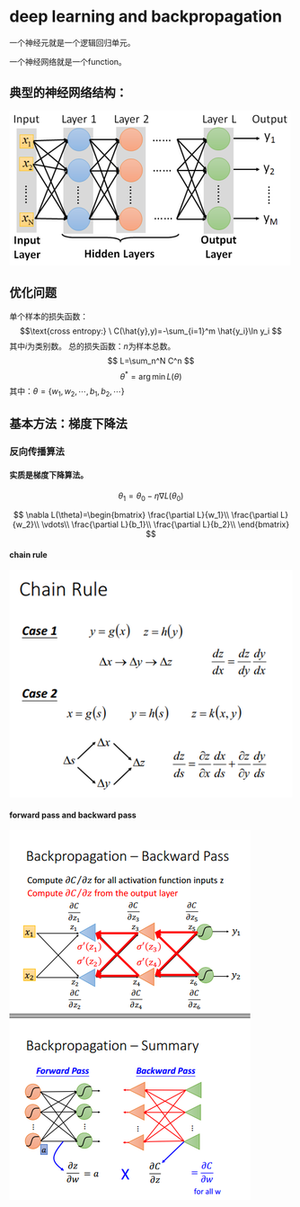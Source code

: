 # deep learning and backpropagation
一个神经元就是一个逻辑回归单元。

一个神经网络就是一个function。

## 典型的神经网络结构：
![neural_network](./pic/neural_network_ozxwysqqt.png)

## 优化问题

单个样本的损失函数：
$$\text{cross entropy:} \ C(\hat{y},y)=-\sum_{i=1}^m \hat{y_i}\ln y_i $$
其中$i$为类别数。
总的损失函数：$n$为样本总数。
$$ L=\sum_n^N C^n $$
$$\theta ^* = \arg \min L(\theta)$$
其中：$\theta=\{w_1,w_2,\cdots,b_1,b_2,\cdots\}$
## 基本方法：梯度下降法

### 反向传播算法
#### 实质是梯度下降算法。
$$
\theta_1=\theta_0-\eta\nabla L(\theta_0)
$$

$$
\nabla L(\theta)=\begin{bmatrix}
\frac{\partial L}{w_1}\\
\frac{\partial L}{w_2}\\
\vdots\\
\frac{\partial L}{b_1}\\
\frac{\partial L}{b_2}\\
\end{bmatrix}
$$
#### chain rule
![chain_rule](./pic/chain_rule.png)
#### forward pass and backward pass
![](./pic/backpropagation.png)
